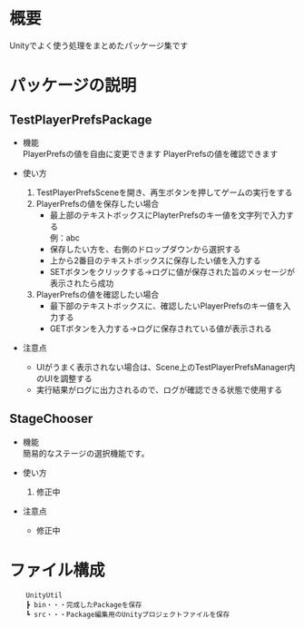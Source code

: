 # 概要
Unityでよく使う処理をまとめたパッケージ集です

# パッケージの説明
## TestPlayerPrefsPackage
* 機能<br>
PlayerPrefsの値を自由に変更できます
PlayerPrefsの値を確認できます
* 使い方<br>
    1. TestPlayerPrefsSceneを開き、再生ボタンを押してゲームの実行をする
    2. PlayerPrefsの値を保存したい場合
        * 最上部のテキストボックスにPlayterPrefsのキー値を文字列で入力する<br>例：abc
        * 保存したい方を、右側のドロップダウンから選択する
        * 上から2番目のテキストボックスに保存したい値を入力する
        * SETボタンをクリックする→ログに値が保存された旨のメッセージが表示されたら成功
    3. PlayerPrefsの値を確認したい場合
        * 最下部のテキストボックスに、確認したいPlayerPrefsのキー値を入力する
        * GETボタンを入力する→ログに保存されている値が表示される

* 注意点
    * UIがうまく表示されない場合は、Scene上のTestPlayerPrefsManager内のUIを調整する
    * 実行結果がログに出力されるので、ログが確認できる状態で使用する

## StageChooser
* 機能<br>
簡易的なステージの選択機能です。
* 使い方<br>
    1. 修正中

* 注意点
    * 修正中

# ファイル構成

        UnityUtil
        ┣ bin・・・完成したPackageを保存
        ┗ src・・・Package編集用のUnityプロジェクトファイルを保存